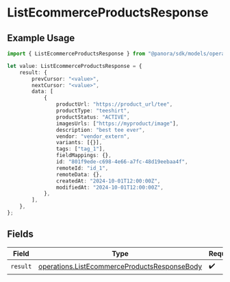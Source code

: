 # ListEcommerceProductsResponse

## Example Usage

```typescript
import { ListEcommerceProductsResponse } from "@panora/sdk/models/operations";

let value: ListEcommerceProductsResponse = {
    result: {
        prevCursor: "<value>",
        nextCursor: "<value>",
        data: [
            {
                productUrl: "https://product_url/tee",
                productType: "teeshirt",
                productStatus: "ACTIVE",
                imagesUrls: ["https://myproduct/image"],
                description: "best tee ever",
                vendor: "vendor_extern",
                variants: [{}],
                tags: ["tag_1"],
                fieldMappings: {},
                id: "801f9ede-c698-4e66-a7fc-48d19eebaa4f",
                remoteId: "id_1",
                remoteData: {},
                createdAt: "2024-10-01T12:00:00Z",
                modifiedAt: "2024-10-01T12:00:00Z",
            },
        ],
    },
};
```

## Fields

| Field                                                                                                        | Type                                                                                                         | Required                                                                                                     | Description                                                                                                  |
| ------------------------------------------------------------------------------------------------------------ | ------------------------------------------------------------------------------------------------------------ | ------------------------------------------------------------------------------------------------------------ | ------------------------------------------------------------------------------------------------------------ |
| `result`                                                                                                     | [operations.ListEcommerceProductsResponseBody](../../models/operations/listecommerceproductsresponsebody.md) | :heavy_check_mark:                                                                                           | N/A                                                                                                          |
